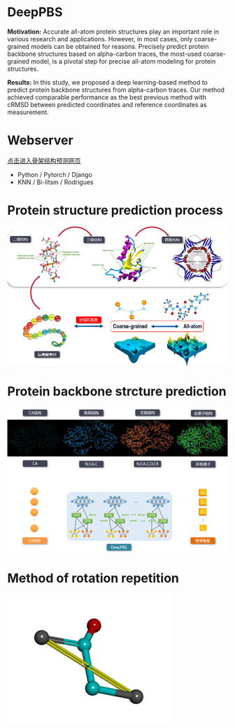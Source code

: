 # DeepPBS
**Motivation:** Accurate all-atom protein structures play an important role in various research and applications. However, in most cases, only coarse-grained models can be obtained for reasons. Precisely predict protein backbone structures based on alpha-carbon traces, the most-used coarse-grained model, is a pivotal step for precise all-atom modeling for protein structures. 

**Results:** In this study, we proposed a deep learning-based method to predict protein backbone structures from alpha-carbon traces. Our method achieved comparable performance as the best previous method with cRMSD between predicted coordinates and reference coordinates as measurement.

# Webserver
[点击进入骨架结构预测网页](deeppbs.com)
* Python / Pytorch / Django
* KNN / Bi-litsm / Rodrigues


# Protein structure prediction process
![](https://github.com/ElvinJun/DeepPBS/blob/master/process.jpg?raw=true)


# Protein backbone strcture prediction
![deeppbs](https://github.com/ElvinJun/DeepPBS/blob/master/our_process.jpg?raw=true)


# Method of rotation repetition
![rotation](https://github.com/ElvinJun/DeepPBS/blob/master/rotation.jpg?raw=true)

